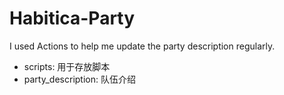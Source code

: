 # Habitica-Party

I used Actions to help me update the party description regularly.

- scripts: 用于存放脚本
- party_description: 队伍介绍

